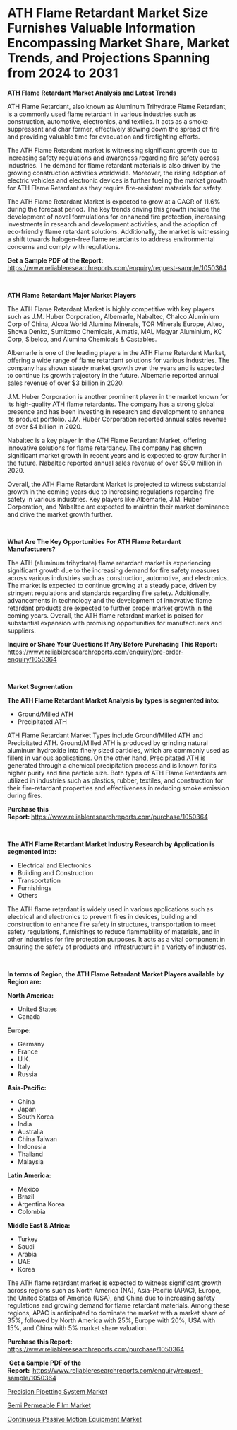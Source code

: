 <p><h1>ATH Flame Retardant Market Size Furnishes Valuable Information Encompassing Market Share, Market Trends, and Projections Spanning from 2024 to 2031</h1></p><p><strong>ATH Flame Retardant Market Analysis and Latest Trends</strong></p>
<p><p>ATH Flame Retardant, also known as Aluminum Trihydrate Flame Retardant, is a commonly used flame retardant in various industries such as construction, automotive, electronics, and textiles. It acts as a smoke suppressant and char former, effectively slowing down the spread of fire and providing valuable time for evacuation and firefighting efforts.</p><p>The ATH Flame Retardant market is witnessing significant growth due to increasing safety regulations and awareness regarding fire safety across industries. The demand for flame retardant materials is also driven by the growing construction activities worldwide. Moreover, the rising adoption of electric vehicles and electronic devices is further fueling the market growth for ATH Flame Retardant as they require fire-resistant materials for safety.</p><p>The ATH Flame Retardant Market is expected to grow at a CAGR of 11.6% during the forecast period. The key trends driving this growth include the development of novel formulations for enhanced fire protection, increasing investments in research and development activities, and the adoption of eco-friendly flame retardant solutions. Additionally, the market is witnessing a shift towards halogen-free flame retardants to address environmental concerns and comply with regulations.</p></p>
<p><strong>Get a Sample PDF of the Report:&nbsp;</strong> <a href="https://www.reliableresearchreports.com/enquiry/request-sample/1050364">https://www.reliableresearchreports.com/enquiry/request-sample/1050364</a></p>
<p>&nbsp;</p>
<p><strong>ATH Flame Retardant Major Market Players</strong></p>
<p><p>The ATH Flame Retardant Market is highly competitive with key players such as J.M. Huber Corporation, Albemarle, Nabaltec, Chalco Aluminium Corp of China, Alcoa World Alumina Minerals, TOR Minerals Europe, Alteo, Showa Denko, Sumitomo Chemicals, Almatis, MAL Magyar Aluminium, KC Corp, Sibelco, and Alumina Chemicals & Castables.</p><p>Albemarle is one of the leading players in the ATH Flame Retardant Market, offering a wide range of flame retardant solutions for various industries. The company has shown steady market growth over the years and is expected to continue its growth trajectory in the future. Albemarle reported annual sales revenue of over $3 billion in 2020.</p><p>J.M. Huber Corporation is another prominent player in the market known for its high-quality ATH flame retardants. The company has a strong global presence and has been investing in research and development to enhance its product portfolio. J.M. Huber Corporation reported annual sales revenue of over $4 billion in 2020.</p><p>Nabaltec is a key player in the ATH Flame Retardant Market, offering innovative solutions for flame retardancy. The company has shown significant market growth in recent years and is expected to grow further in the future. Nabaltec reported annual sales revenue of over $500 million in 2020.</p><p>Overall, the ATH Flame Retardant Market is projected to witness substantial growth in the coming years due to increasing regulations regarding fire safety in various industries. Key players like Albemarle, J.M. Huber Corporation, and Nabaltec are expected to maintain their market dominance and drive the market growth further.</p></p>
<p>&nbsp;</p>
<p><strong>What Are The Key Opportunities For ATH Flame Retardant Manufacturers?</strong></p>
<p><p>The ATH (aluminum trihydrate) flame retardant market is experiencing significant growth due to the increasing demand for fire safety measures across various industries such as construction, automotive, and electronics. The market is expected to continue growing at a steady pace, driven by stringent regulations and standards regarding fire safety. Additionally, advancements in technology and the development of innovative flame retardant products are expected to further propel market growth in the coming years. Overall, the ATH flame retardant market is poised for substantial expansion with promising opportunities for manufacturers and suppliers.</p></p>
<p><strong>Inquire or Share Your Questions If Any Before Purchasing This Report:</strong> <a href="https://www.reliableresearchreports.com/enquiry/pre-order-enquiry/1050364">https://www.reliableresearchreports.com/enquiry/pre-order-enquiry/1050364</a></p>
<p>&nbsp;</p>
<p><strong>Market Segmentation</strong></p>
<p><strong>The ATH Flame Retardant Market Analysis by types is segmented into:</strong></p>
<p><ul><li>Ground/Milled ATH</li><li>Precipitated ATH</li></ul></p>
<p><p>ATH Flame Retardant Market Types include Ground/Milled ATH and Precipitated ATH. Ground/Milled ATH is produced by grinding natural aluminum hydroxide into finely sized particles, which are commonly used as fillers in various applications. On the other hand, Precipitated ATH is generated through a chemical precipitation process and is known for its higher purity and fine particle size. Both types of ATH Flame Retardants are utilized in industries such as plastics, rubber, textiles, and construction for their fire-retardant properties and effectiveness in reducing smoke emission during fires.</p></p>
<p><strong>Purchase this Report:&nbsp;</strong><a href="https://www.reliableresearchreports.com/purchase/1050364">https://www.reliableresearchreports.com/purchase/1050364</a></p>
<p>&nbsp;</p>
<p><strong>The ATH Flame Retardant Market Industry Research by Application is segmented into:</strong></p>
<p><ul><li>Electrical and Electronics</li><li>Building and Construction</li><li>Transportation</li><li>Furnishings</li><li>Others</li></ul></p>
<p><p>The ATH flame retardant is widely used in various applications such as electrical and electronics to prevent fires in devices, building and construction to enhance fire safety in structures, transportation to meet safety regulations, furnishings to reduce flammability of materials, and in other industries for fire protection purposes. It acts as a vital component in ensuring the safety of products and infrastructure in a variety of industries.</p></p>
<p>&nbsp;</p>
<p><strong>In terms of Region, the ATH Flame Retardant Market Players available by Region are:</strong></p>
<p>
    <p> <strong> North America: </strong>
        <ul>
            <li>United States</li>
            <li>Canada</li>
        </ul>
        </p> 
    <p> <strong> Europe: </strong>
        <ul>
            <li>Germany</li>
            <li>France</li>
            <li>U.K.</li>
            <li>Italy</li>
            <li>Russia</li>
        </ul>
        </p> 
    <p> <strong> Asia-Pacific: </strong>
        <ul>
            <li>China</li>
            <li>Japan</li>
            <li>South Korea</li>
            <li>India</li>
            <li>Australia</li>
            <li>China Taiwan</li>
            <li>Indonesia</li>
            <li>Thailand</li>
            <li>Malaysia</li>
        </ul>
        </p> 
    <p> <strong> Latin America: </strong>
        <ul>
            <li>Mexico</li>
            <li>Brazil</li>
            <li>Argentina Korea</li>
            <li>Colombia</li>
        </ul>
        </p> 
    <p> <strong> Middle East & Africa: </strong>
        <ul>
            <li>Turkey</li>
            <li>Saudi</li>
            <li>Arabia</li>
            <li>UAE</li>
            <li>Korea</li>
        </ul>
    </p>
    </p>
<p><p>The ATH flame retardant market is expected to witness significant growth across regions such as North America (NA), Asia-Pacific (APAC), Europe, the United States of America (USA), and China due to increasing safety regulations and growing demand for flame retardant materials. Among these regions, APAC is anticipated to dominate the market with a market share of 35%, followed by North America with 25%, Europe with 20%, USA with 15%, and China with 5% market share valuation.</p></p>
<p><strong>Purchase this Report: </strong><a href="https://www.reliableresearchreports.com/purchase/1050364">https://www.reliableresearchreports.com/purchase/1050364</a></p>
<p>&nbsp;<strong>Get a Sample PDF of the Report:&nbsp;&nbsp;</strong><a href="https://www.reliableresearchreports.com/enquiry/request-sample/1050364">https://www.reliableresearchreports.com/enquiry/request-sample/1050364</a></p>
<p><strong></strong></p>
<p><p><a href="https://view.publitas.com/reportprime-1/global-precision-pipetting-system-market-by-types-applications-and-major-players-with-regional-growth-rate-analysis-and-development-situation-from-2023-to-2030/">Precision Pipetting System Market</a></p><p><a href="https://view.publitas.com/reportprime-1/semi-permeable-film-market-size-share-trends-analysis-report-by-application-regional-outlook-competitive-strategies-and-segment-forecasts-2023-2030/">Semi Permeable Film Market</a></p><p><a href="https://view.publitas.com/reportprime-1/continuous-passive-motion-equipment-market-size-share-trends-analysis-report-by-application-regional-outlook-competitive-strategies-and-segment-forecasts-2023-2030/">Continuous Passive Motion Equipment Market</a></p></p>